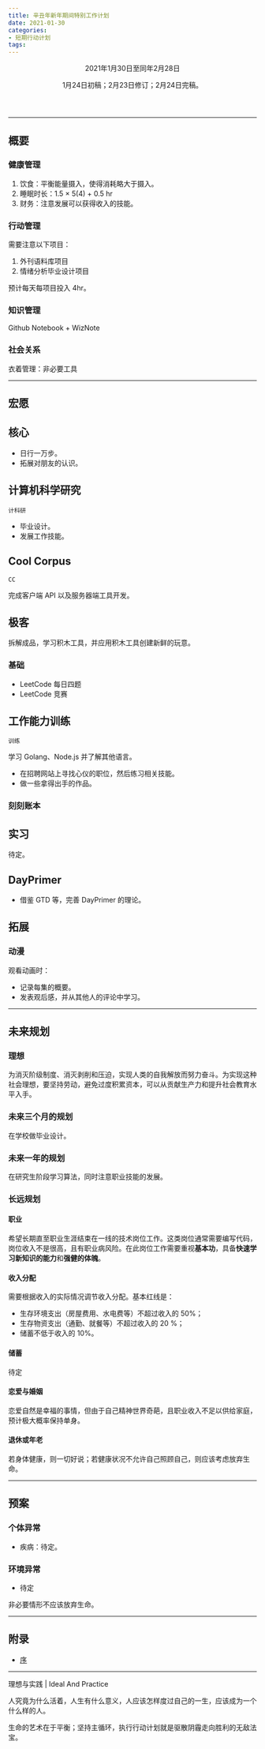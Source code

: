 ```yaml
---
title: 辛丑年新年期间特别工作计划
date: 2021-01-30
categories:
- 短期行动计划
tags:
---
```


<header>
    <p><time>2021年1月30日</time>至<time>同年2月28日</time></p>
    <p><time>1月24日</time>初稿；<time>2月23日</time>修订；<time>2月24日</time>完稿。</p>
</header>

<hr />

<article>
    <h2>概要</h2>
    <div>
        <h3>健康管理</h3>
        <ol>
            <li>饮食：平衡能量摄入，使得消耗略大于摄入。</li>
            <li>睡眠时长：1.5 × 5(4) + 0.5 hr</li>
            <li>财务：注意发展可以获得收入的技能。</li>
        </ol>
    </div>
    <div>
        <h3>行动管理</h3>
        <p>需要注意以下项目：</p>
        <ol>
            <li>外刊语料库项目</li>
            <li>情绪分析毕业设计项目</li>
        </ol>
        <p>预计每天每项目投入 4hr。</p>
    </div>
    <div>
        <h3>知识管理</h3>
        <p>Github Notebook + WizNote</p>
    </div>
    <div>
        <h3>社会关系</h3>
        <p>衣着管理：非必要工具</p>
    </div>
</article>

<hr />

<article>
    <h2>宏愿</h2>
    <div>
        <h2>核心</h2>
        <ul>
            <li>日行一万步。</li>
            <li>拓展对朋友的认识。</li>
        </ul>
    </div>
    <div>
        <h2>计算机科学研究</h2>
        <code>计科研</code>
        <ul>
            <li>毕业设计。</li>
            <li>发展工作技能。</li>
        </ul>
    </div>
    <div>
        <h2>Cool Corpus</h2>
        <code>CC</code>
        <p>完成客户端 API 以及服务器端工具开发。</p>
    </div>
    <div>
        <h2>极客</h2>
        <p>拆解成品，学习积木工具，并应用积木工具创建新鲜的玩意。</p>
        <h3>基础</h3>
        <ul>
            <li>LeetCode 每日四题</li>
            <li>LeetCode 竞赛</li>
        </ul>
    </div>
    <div>
        <h2>工作能力训练</h2>
        <code>训练</code>
        <p>学习 Golang、Node.js 并了解其他语言。</p>
        <ul>
            <li>在招聘网站上寻找心仪的职位，然后练习相关技能。</li>
            <li>做一些拿得出手的作品。</li>
        </ul>
        <div>
            <h3>刻刻账本</h3>
        </div>
    </div>
    <div>
        <h2>实习</h2>
        <p>待定。</p>
    </div>
    <div>
        <h2>DayPrimer</h2>
        <ul>
            <li>借鉴 GTD 等，完善 DayPrimer 的理论。</li>
        </ul>
    </div>
    <div>
        <h2>拓展</h2>
        <h3>动漫</h3>
        观看动画时：<br>
        <ul>
            <li>记录每集的概要。</li>
            <li>发表观后感，并从其他人的评论中学习。</li>
        </ul>
    </div>
</article>

<hr />

<article>
    <h2>未来规划</h2>
    <div>
        <h3>理想</h3>
        <p>为消灭阶级制度、消灭剥削和压迫，实现人类的自我解放而努力奋斗。为实现这种社会理想，要坚持劳动，避免过度积累资本，可以从贡献生产力和提升社会教育水平入手。</p>
    </div>
    <div>
        <h3>未来三个月的规划</h3>
        <p>在学校做毕业设计。</p>
    </div>
    <div>
        <h3>未来一年的规划</h3>
        <p>在研究生阶段学习算法，同时注意职业技能的发展。</p>
    </div>
    <div>
        <h3>长远规划</h3>
        <h4>职业</h4>
        <p>希望长期直至职业生涯结束在一线的技术岗位工作。这类岗位通常需要编写代码，岗位收入不是很高，且有职业病风险。在此岗位工作需要重视<strong>基本功</strong>，具备<strong>快速学习新知识的能力</strong>和<strong>强健的体魄</strong>。</p>
        <h4>收入分配</h4>
        <p>需要根据收入的实际情况调节收入分配。基本红线是：</p>
        <ul>
            <li>生存环境支出（房屋费用、水电费等）不超过收入的 50%；</li>
            <li>生存物资支出（通勤、就餐等）不超过收入的 20 %；</li>
            <li>储蓄不低于收入的 10%。</li>
        </ul>
        <h4>储蓄</h4>
        <p>待定</p>
        <h4>恋爱与婚姻</h4>
        <p>恋爱自然是幸福的事情，但由于自己精神世界奇葩，且职业收入不足以供给家庭，预计极大概率保持单身。</p>
        <h4>退休或年老</h4>
        <p>若身体健康，则一切好说；若健康状况不允许自己照顾自己，则应该考虑放弃生命。</p>
    </div>
</article>

<hr />

<article>
    <h2>预案</h2>
    <div>
        <h3>个体异常</h3>
        <ul>
            <li>疾病：待定。</li>
        </ul>
    </div>
    <div>
        <h3>环境异常</h3>
        <ul>
            <li>待定</li>
        </ul>
    </div>
    <p>非必要情形不应该放弃生命。</p>
</article>

<hr />

<article>
    <h2>附录</h2>
    <ul>
        <li><a href="https://lightyears1998.github.io/notebook/philosophy/my-thinking/">序</a></li>
    </ul>
</article>

<hr />

<footer>
    <span>理想与实践 | Ideal And Practice</span>
    <br />
    <div>
        <p>人究竟为什么活着，人生有什么意义，人应该怎样度过自己的一生，应该成为一个什么样的人。</p>
        <p>生命的艺术在于平衡；坚持主循环，执行行动计划就是驱散阴霾走向胜利的无敌法宝。</p>
    </div>
</footer>

